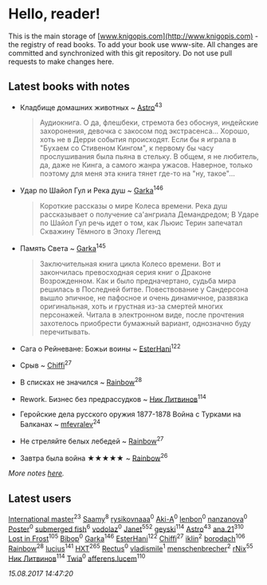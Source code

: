 # Hello, reader!
This is the main storage of [www.knigopis.com](http://www.knigopis.com) - the registry of read books.
To add your book use www-site. All changes are committed and synchronized with this git repository.
Do not use pull requests to make changes here.


## Latest books with notes
* Кладбище домашних животных ~ [Astro](users/282/282662025-vkontakte)<sup>43</sup>
    > Аудиокнига.
    > О да, флешбеки, стремота без обоснуя, индейские захоронения, девочка с закосом под экстрасенса... Хорошо, хоть не в Дерри события происходят. Если бы я играла в "Бухаем со Стивеном Кингом", к первому бы часу прослушивания была пьяна в стельку. В общем, я не любитель, да, даже не Кинга, а самого жанра ужасов. Наверное, только поэтому для меня эта книга тянет где-то на "ну, такое"...

* Удар по Шайол Гул и Река душ ~ [Garka](users/115/115753719718250012620-google)<sup>146</sup>
    > Короткие рассказы о мире Колеса времени. 
    > Река душ рассказывает о получение са'ангриала Демандредом;
    > В Ударе по Шайол Гул речь идет о том, как Льюис Терин запечатал Скважину Тёмного в Эпоху Легенд

* Память Света ~ [Garka](users/115/115753719718250012620-google)<sup>145</sup>
    > Заключительная книга цикла Колесо времени.
    > Вот и закончилась превосходная серия книг о Драконе Возрожденном. Как и было предначертано, судьба мира решилась в Последней битве. Повествование у Сандерсона вышло эпичное, не пафосное и очень динамичное, развязка оригинальная, хоть и грустная из-за смертей многих персонажей.
    > Читала в электронном виде, после прочтения захотелось приобрести бумажный вариант, однозначно буду перечитывать.

* Сага о Рейневане: Божьи воины ~ [EsterHani](users/305/30558181-vkontakte)<sup>122</sup>

* Срыв ~ [Chiffi](users/105/105831994080785626680-google)<sup>27</sup>

* В списках не значился ~ [Rainbow](users/109/109787328219839805802-google)<sup>28</sup>

* Rework. Бизнес без предрассудков ~ [Ник Литвинов](users/241/241974816-vkontakte)<sup>114</sup>

* Геройские дела русского оружия 1877-1878 Война с Турками на Балканах ~ [mfevralev](users/140/140966150-vkontakte)<sup>24</sup>

* Не стреляйте белых лебедей ~ [Rainbow](users/109/109787328219839805802-google)<sup>27</sup>

* Завтра была война ★★★★★ ~ [Rainbow](users/109/109787328219839805802-google)<sup>26</sup>


_More notes [here](latest_books_with_notes.md)._


## Latest users
[International master](users/741/74140988-vkontakte)<sup>23</sup> 
[Saamy](users/115/115226508-vkontakte)<sup>8</sup> 
[rysikovnaaa](users/132/132828861-vkontakte)<sup>0</sup> 
[Aki-A](users/217/217955551-vkontakte)<sup>0</sup> 
[lenbon](users/152/1528310424149493-facebook)<sup>0</sup> 
[nanzanova](users/112/11205797-vkontakte)<sup>0</sup> 
[Poster](users/192/192099707915275-facebook)<sup>0</sup> 
[submerged fish](users/471/471364154-yandex)<sup>6</sup> 
[vodolaz](users/100/100814312071069684938-google)<sup>0</sup> 
[Janet](users/108/108113656204404967440-google)<sup>552</sup> 
[geyski](users/221/221959664-vkontakte)<sup>114</sup> 
[Astro](users/282/282662025-vkontakte)<sup>43</sup> 
[ana.21](users/107/107655526900000657481-google)<sup>310</sup> 
[Lost in Frost](users/103/103293621948650602575-google)<sup>105</sup> 
[Bibop](users/144/144126479514349-facebook)<sup>0</sup> 
[Garka](users/115/115753719718250012620-google)<sup>146</sup> 
[EsterHani](users/305/30558181-vkontakte)<sup>122</sup> 
[Chiffi](users/105/105831994080785626680-google)<sup>27</sup> 
[iklin](users/160/1602268389844908-facebook)<sup>2</sup> 
[borodach](users/157/15706320-vkontakte)<sup>106</sup> 
[Rainbow](users/109/109787328219839805802-google)<sup>28</sup> 
[lucius](users/838/83820536-yandex)<sup>141</sup> 
[HXT](users/100/100002563462782-facebook)<sup>265</sup> 
[Rectus](users/102/10212207630017815-facebook)<sup>0</sup> 
[vladismile](users/146/1467491296661560-facebook)<sup>1</sup> 
[menschenbrecher](users/495/4957345-vkontakte)<sup>2</sup> 
[rNix](users/115/115622071-twitter)<sup>55</sup> 
[Ник Литвинов](users/241/241974816-vkontakte)<sup>114</sup> 
[Twia](users/111/111909358740464478736-google)<sup>0</sup> 
[afferens.lucem](users/196/196071655-vkontakte)<sup>110</sup> 


_15.08.2017 14:47:20_
